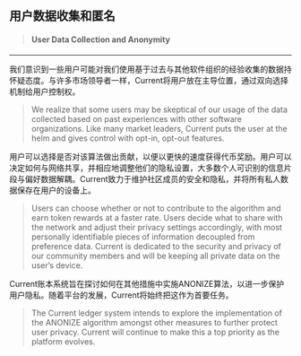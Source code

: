 ## 用户数据收集和匿名

> #### User Data Collection and Anonymity

---

我们意识到一些用户可能对我们使用基于过去与其他软件组织的经验收集的数据持怀疑态度。与许多市场领导者一样，Current将用户放在主导位置，通过双向选择机制给用户控制权。

> We realize that some users may be skeptical of our usage of the data collected based on past experiences with other software organizations. Like many market leaders, Current puts the user at the helm and gives control with opt-in, opt-out features.

用户可以选择是否对该算法做出贡献，以便以更快的速度获得代币奖励。用户可以决定如何与网络共享，并相应地调整他们的隐私设置，大多数个人可识别的信息片段与偏好数据解耦。Current致力于维护社区成员的安全和隐私，并将所有私人数据保存在用户的设备上。

> Users can choose whether or not to contribute to the algorithm and earn token rewards at a faster rate. Users decide what to share with the network and adjust their privacy settings accordingly, with most personally identifiable pieces of information decoupled from preference data. Current is dedicated to the security and privacy of our community members and will be keeping all private data on the user’s device.

Current账本系统旨在探讨如何在其他措施中实施ANONIZE算法，以进一步保护用户隐私。随着平台的发展，Current将始终把这作为首要任务。

> The Current ledger system intends to explore the implementation of the ANONIZE algorithm amongst other measures to further protect user privacy. Current will continue to make this a top priority as the platform evolves.



